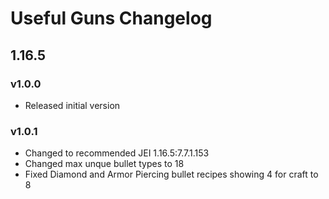 # Useful Guns Changelog

## 1.16.5
### v1.0.0
- Released initial version
### v1.0.1
- Changed to recommended JEI 1.16.5:7.7.1.153
- Changed max unque bullet types to 18
- Fixed Diamond and Armor Piercing bullet recipes showing 4 for craft to 8